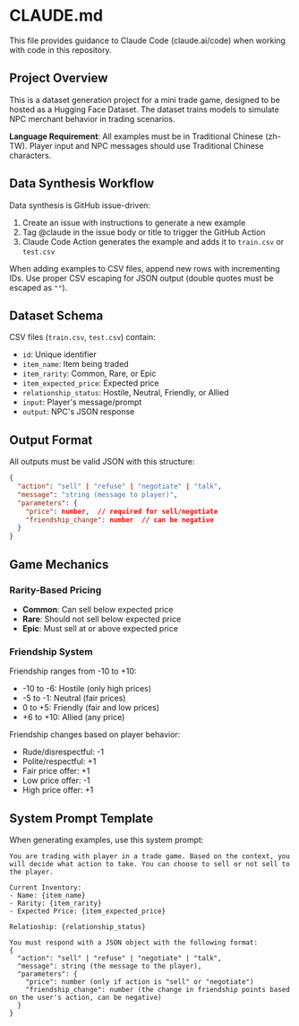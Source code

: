 # CLAUDE.md

This file provides guidance to Claude Code (claude.ai/code) when working with code in this repository.

## Project Overview

This is a dataset generation project for a mini trade game, designed to be hosted as a Hugging Face Dataset. The dataset trains models to simulate NPC merchant behavior in trading scenarios.

**Language Requirement**: All examples must be in Traditional Chinese (zh-TW). Player input and NPC messages should use Traditional Chinese characters.

## Data Synthesis Workflow

Data synthesis is GitHub issue-driven:
1. Create an issue with instructions to generate a new example
2. Tag @claude in the issue body or title to trigger the GitHub Action
3. Claude Code Action generates the example and adds it to `train.csv` or `test.csv`

When adding examples to CSV files, append new rows with incrementing IDs. Use proper CSV escaping for JSON output (double quotes must be escaped as `""`).

## Dataset Schema

CSV files (`train.csv`, `test.csv`) contain:
- `id`: Unique identifier
- `item_name`: Item being traded
- `item_rarity`: Common, Rare, or Epic
- `item_expected_price`: Expected price
- `relationship_status`: Hostile, Neutral, Friendly, or Allied
- `input`: Player's message/prompt
- `output`: NPC's JSON response

## Output Format

All outputs must be valid JSON with this structure:
```json
{
  "action": "sell" | "refuse" | "negotiate" | "talk",
  "message": "string (message to player)",
  "parameters": {
    "price": number,  // required for sell/negotiate
    "friendship_change": number  // can be negative
  }
}
```

## Game Mechanics

### Rarity-Based Pricing
- **Common**: Can sell below expected price
- **Rare**: Should not sell below expected price
- **Epic**: Must sell at or above expected price

### Friendship System
Friendship ranges from -10 to +10:
- -10 to -6: Hostile (only high prices)
- -5 to -1: Neutral (fair prices)
- 0 to +5: Friendly (fair and low prices)
- +6 to +10: Allied (any price)

Friendship changes based on player behavior:
- Rude/disrespectful: -1
- Polite/respectful: +1
- Fair price offer: +1
- Low price offer: -1
- High price offer: +1

## System Prompt Template

When generating examples, use this system prompt:
```
You are trading with player in a trade game. Based on the context, you will decide what action to take. You can choose to sell or not sell to the player.

Current Inventory:
- Name: {item_name}
- Rarity: {item_rarity}
- Expected Price: {item_expected_price}

Relatioship: {relationship_status}

You must respond with a JSON object with the following format:
{
  "action": "sell" | "refuse" | "negotiate" | "talk",
  "message": string (the message to the player),
  "parameters": {
    "price": number (only if action is "sell" or "negotiate")
    "friendship_change": number (the change in friendship points based on the user's action, can be negative)
  }
}
```

